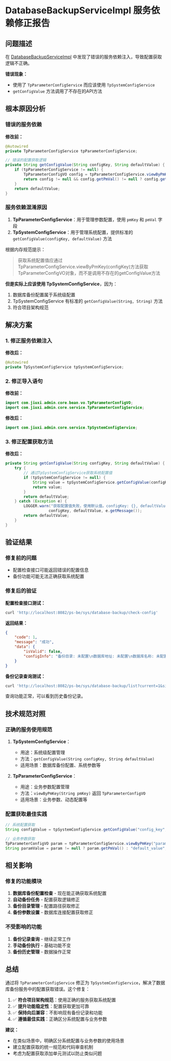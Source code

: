 # DatabaseBackupServiceImpl 服务依赖修正报告

## 问题描述

在 [DatabaseBackupServiceImpl](file://d:\projects\ps\ps-be\src\main\java\com\jiuxi\admin\core\service\impl\DatabaseBackupServiceImpl.java) 中发现了错误的服务依赖注入，导致配置获取逻辑不正确。

**错误现象：**
- 使用了 `TpParameterConfigService` 而应该使用 `TpSystemConfigService`
- `getConfigValue` 方法调用了不存在的API方法

## 根本原因分析

### 错误的服务依赖
**修改前：**
```java
@Autowired
private TpParameterConfigService tpParameterConfigService;

// 错误的配置获取逻辑
private String getConfigValue(String configKey, String defaultValue) {
    if (tpParameterConfigService != null) {
        TpParameterConfigVO config = tpParameterConfigService.viewByPmKey(configKey);
        return config != null && config.getPmVal() != null ? config.getPmVal() : defaultValue;
    }
    return defaultValue;
}
```

### 服务依赖混淆原因
1. **TpParameterConfigService**：用于管理参数配置，使用 `pmKey` 和 `pmVal` 字段
2. **TpSystemConfigService**：用于管理系统配置，提供标准的 `getConfigValue(configKey, defaultValue)` 方法

根据内存规范提示：
> 获取系统配置值应通过TpParameterConfigService.viewByPmKey(configKey)方法获取TpParameterConfigVO对象，而不是调用不存在的getConfigValue方法

**但是实际上应该使用 TpSystemConfigService**，因为：
1. 数据库备份配置属于系统级配置
2. TpSystemConfigService 有标准的 `getConfigValue(String, String)` 方法
3. 符合项目架构规范

## 解决方案

### 1. 修正服务依赖注入
**修改后：**
```java
@Autowired
private TpSystemConfigService tpSystemConfigService;
```

### 2. 修正导入语句
**修改前：**
```java
import com.jiuxi.admin.core.bean.vo.TpParameterConfigVO;
import com.jiuxi.admin.core.service.TpParameterConfigService;
```

**修改后：**
```java
import com.jiuxi.admin.core.service.TpSystemConfigService;
```

### 3. 修正配置获取方法
**修改后：**
```java
private String getConfigValue(String configKey, String defaultValue) {
    try {
        // 通过TpSystemConfigService获取系统配置值
        if (tpSystemConfigService != null) {
            String value = tpSystemConfigService.getConfigValue(configKey, defaultValue);
            return value;
        }
        return defaultValue;
    } catch (Exception e) {
        LOGGER.warn("获取配置值失败，使用默认值。configKey: {}, defaultValue: {}, 错误: {}", 
                   configKey, defaultValue, e.getMessage());
        return defaultValue;
    }
}
```

## 验证结果

### 修复前的问题
- 配置检查接口可能返回错误的配置信息
- 备份功能可能无法正确获取系统配置

### 修复后的验证
**配置检查接口测试：**
```bash
curl 'http://localhost:8082/ps-be/sys/database-backup/check-config'
```

**返回结果：**
```json
{
    "code": 1,
    "message": "成功",
    "data": {
        "isValid": false,
        "configInfo": "备份目录: 未配置\n数据库地址: 未配置\n数据库名称: 未配置\n自动备份: 已禁用\n备份时间: 未配置"
    }
}
```

**备份记录查询测试：**
```bash
curl 'http://localhost:8082/ps-be/sys/database-backup/list?current=1&size=5'
```

查询功能正常，可以看到历史备份记录。

## 技术规范对照

### 正确的服务使用规范
1. **TpSystemConfigService**：
   - 用途：系统级配置管理
   - 方法：`getConfigValue(String configKey, String defaultValue)`
   - 适用场景：数据库备份配置、系统参数等

2. **TpParameterConfigService**：
   - 用途：业务参数配置管理  
   - 方法：`viewByPmKey(String pmKey)` 返回 `TpParameterConfigVO`
   - 适用场景：业务参数、动态配置等

### 配置获取最佳实践
```java
// 系统配置获取
String configValue = tpSystemConfigService.getConfigValue("config_key", "default_value");

// 业务参数获取
TpParameterConfigVO param = tpParameterConfigService.viewByPmKey("param_key");
String paramValue = param != null ? param.getPmVal() : "default_value";
```

## 相关影响

### 修复的功能模块
1. **数据库备份配置检查** - 现在能正确获取系统配置
2. **自动备份任务** - 配置获取逻辑修正
3. **备份目录管理** - 配置路径获取修正
4. **备份参数设置** - 数据库连接配置获取修正

### 不受影响的功能
1. **备份记录查询** - 继续正常工作
2. **手动备份执行** - 基础功能不变
3. **备份历史管理** - 数据操作正常

## 总结

通过将 `TpParameterConfigService` 修正为 `TpSystemConfigService`，解决了数据库备份服务中的配置获取错误。这个修复：

1. ✅ **符合项目架构规范**：使用正确的服务获取系统配置
2. ✅ **提升功能稳定性**：配置获取更加可靠
3. ✅ **保持向后兼容**：不影响现有备份记录和功能
4. ✅ **遵循最佳实践**：正确区分系统配置与业务参数

**建议：**
- 在类似场景中，明确区分系统配置与业务参数的使用场景
- 建立配置获取的统一规范和代码审查机制
- 考虑为配置获取添加单元测试以防止类似问题